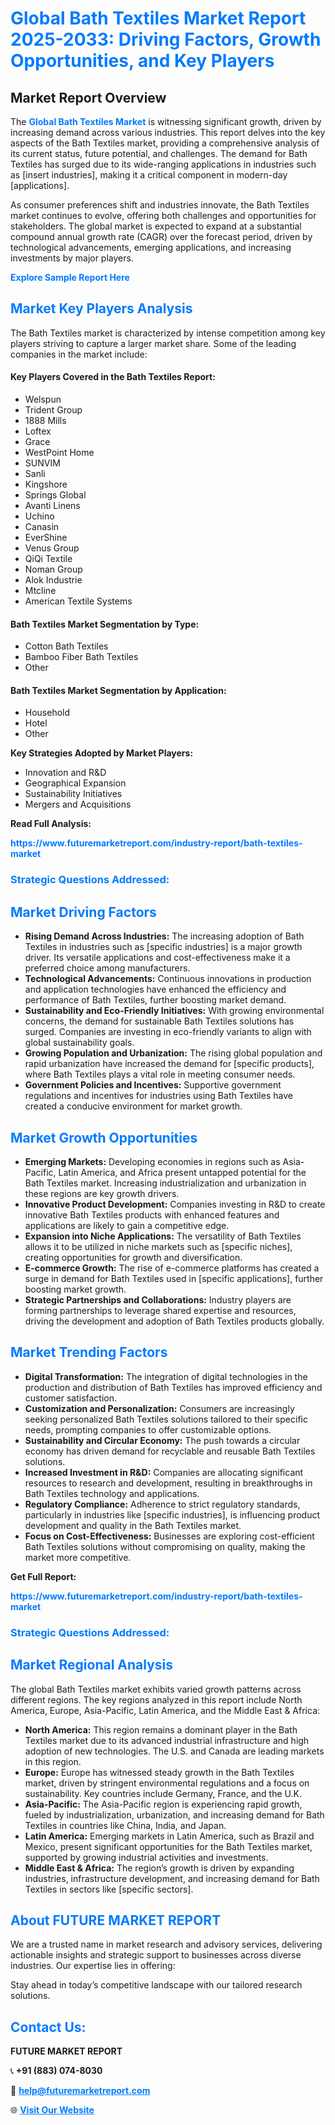 <h1 style="color: #007BFF;">Global Bath Textiles Market Report 2025-2033: Driving Factors, Growth Opportunities, and Key Players</h1>

<section id="overview">
<h2>Market Report Overview</h2>
<p>The <a href="https://www.futuremarketreport.com/industry-report/bath-textiles-market" style="color: #007BFF; text-decoration: none;"><strong>Global Bath Textiles Market</strong></a> is witnessing significant growth, driven by increasing demand across various industries. This report delves into the key aspects of the Bath Textiles market, providing a comprehensive analysis of its current status, future potential, and challenges. The demand for Bath Textiles has surged due to its wide-ranging applications in industries such as [insert industries], making it a critical component in modern-day [applications].</p>
<p>As consumer preferences shift and industries innovate, the Bath Textiles market continues to evolve, offering both challenges and opportunities for stakeholders. The global market is expected to expand at a substantial compound annual growth rate (CAGR) over the forecast period, driven by technological advancements, emerging applications, and increasing investments by major players.</p>
</section>

<section id="overview">
<p><a href="https://www.futuremarketreport.com/request-sample/reportId=84926" style="color: #007BFF; text-decoration: none;"><strong>Explore Sample Report Here</strong></a></p>
</section>

<section id="key-players">
<h2 style="color: #007BFF;">Market Key Players Analysis</h2>
<p>The Bath Textiles market is characterized by intense competition among key players striving to capture a larger market share. Some of the leading companies in the market include:</p>
<h4>Key Players Covered in the Bath Textiles Report:</h4>
<ul><li>Welspun</li><li>Trident Group</li><li>1888 Mills</li><li>Loftex</li><li>Grace</li><li>WestPoint Home</li><li>SUNVIM</li><li>Sanli</li><li>Kingshore</li><li>Springs Global</li><li>Avanti Linens</li><li>Uchino</li><li>Canasin</li><li>EverShine</li><li>Venus Group</li><li>QiQi Textile</li><li>Noman Group</li><li>Alok Industrie</li><li>Mtcline</li><li>American Textile Systems</li></ul>
<h4>Bath Textiles Market Segmentation by Type:</h4>
<ul><li>Cotton Bath Textiles</li><li>Bamboo Fiber Bath Textiles</li><li>Other</li></ul>

<h4>Bath Textiles Market Segmentation by Application:</h4>
<ul><li>Household</li><li>Hotel</li><li>Other</li></ul>
<p><strong>Key Strategies Adopted by Market Players:</strong></p>
<ul>
<li>Innovation and R&D</li>
<li>Geographical Expansion</li>
<li>Sustainability Initiatives</li>
<li>Mergers and Acquisitions</li>
</ul>
</section>

<section>
<p><strong>Read Full Analysis: </strong></p><a href="https://www.futuremarketreport.com/industry-report/bath-textiles-market" style="color: #007BFF; text-decoration: none;"><strong>https://www.futuremarketreport.com/industry-report/bath-textiles-market</strong></a>
<h3 style="color: #007BFF;">Strategic Questions Addressed:</h3>
</section>

<section id="driving-factors">
<h2 style="color: #007BFF;">Market Driving Factors</h2>
<ul>
<li><strong>Rising Demand Across Industries:</strong> The increasing adoption of Bath Textiles in industries such as [specific industries] is a major growth driver. Its versatile applications and cost-effectiveness make it a preferred choice among manufacturers.</li>
<li><strong>Technological Advancements:</strong> Continuous innovations in production and application technologies have enhanced the efficiency and performance of Bath Textiles, further boosting market demand.</li>
<li><strong>Sustainability and Eco-Friendly Initiatives:</strong> With growing environmental concerns, the demand for sustainable Bath Textiles solutions has surged. Companies are investing in eco-friendly variants to align with global sustainability goals.</li>
<li><strong>Growing Population and Urbanization:</strong> The rising global population and rapid urbanization have increased the demand for [specific products], where Bath Textiles plays a vital role in meeting consumer needs.</li>
<li><strong>Government Policies and Incentives:</strong> Supportive government regulations and incentives for industries using Bath Textiles have created a conducive environment for market growth.</li>
</ul>
</section>

<section id="growth-opportunities">
<h2 style="color: #007BFF;">Market Growth Opportunities</h2>
<ul>
<li><strong>Emerging Markets:</strong> Developing economies in regions such as Asia-Pacific, Latin America, and Africa present untapped potential for the Bath Textiles market. Increasing industrialization and urbanization in these regions are key growth drivers.</li>
<li><strong>Innovative Product Development:</strong> Companies investing in R&D to create innovative Bath Textiles products with enhanced features and applications are likely to gain a competitive edge.</li>
<li><strong>Expansion into Niche Applications:</strong> The versatility of Bath Textiles allows it to be utilized in niche markets such as [specific niches], creating opportunities for growth and diversification.</li>
<li><strong>E-commerce Growth:</strong> The rise of e-commerce platforms has created a surge in demand for Bath Textiles used in [specific applications], further boosting market growth.</li>
<li><strong>Strategic Partnerships and Collaborations:</strong> Industry players are forming partnerships to leverage shared expertise and resources, driving the development and adoption of Bath Textiles products globally.</li>
</ul>
</section>

<section id="trending-factors">
<h2 style="color: #007BFF;">Market Trending Factors</h2>
<ul>
<li><strong>Digital Transformation:</strong> The integration of digital technologies in the production and distribution of Bath Textiles has improved efficiency and customer satisfaction.</li>
<li><strong>Customization and Personalization:</strong> Consumers are increasingly seeking personalized Bath Textiles solutions tailored to their specific needs, prompting companies to offer customizable options.</li>
<li><strong>Sustainability and Circular Economy:</strong> The push towards a circular economy has driven demand for recyclable and reusable Bath Textiles solutions.</li>
<li><strong>Increased Investment in R&D:</strong> Companies are allocating significant resources to research and development, resulting in breakthroughs in Bath Textiles technology and applications.</li>
<li><strong>Regulatory Compliance:</strong> Adherence to strict regulatory standards, particularly in industries like [specific industries], is influencing product development and quality in the Bath Textiles market.</li>
<li><strong>Focus on Cost-Effectiveness:</strong> Businesses are exploring cost-efficient Bath Textiles solutions without compromising on quality, making the market more competitive.</li>
</ul>
</section>

<section>
<p><strong>Get Full Report: </strong></p><a href="https://www.futuremarketreport.com/industry-report/bath-textiles-market" style="color: #007BFF; text-decoration: none;"><strong>https://www.futuremarketreport.com/industry-report/bath-textiles-market</strong></a>
<h3 style="color: #007BFF;">Strategic Questions Addressed:</h3>
</section>


<section id="regional-analysis">
<h2 style="color: #007BFF;">Market Regional Analysis</h2>
<p>The global Bath Textiles market exhibits varied growth patterns across different regions. The key regions analyzed in this report include North America, Europe, Asia-Pacific, Latin America, and the Middle East & Africa:</p>
<ul>
<li><strong>North America:</strong> This region remains a dominant player in the Bath Textiles market due to its advanced industrial infrastructure and high adoption of new technologies. The U.S. and Canada are leading markets in this region.</li>
<li><strong>Europe:</strong> Europe has witnessed steady growth in the Bath Textiles market, driven by stringent environmental regulations and a focus on sustainability. Key countries include Germany, France, and the U.K.</li>
<li><strong>Asia-Pacific:</strong> The Asia-Pacific region is experiencing rapid growth, fueled by industrialization, urbanization, and increasing demand for Bath Textiles in countries like China, India, and Japan.</li>
<li><strong>Latin America:</strong> Emerging markets in Latin America, such as Brazil and Mexico, present significant opportunities for the Bath Textiles market, supported by growing industrial activities and investments.</li>
<li><strong>Middle East & Africa:</strong> The region’s growth is driven by expanding industries, infrastructure development, and increasing demand for Bath Textiles in sectors like [specific sectors].</li>
</ul>
</section>

<footer>
<h2 style="color: #007BFF;">About FUTURE MARKET REPORT</h2>
<p>We are a trusted name in market research and advisory services, delivering actionable insights and strategic support to businesses across diverse industries. Our expertise lies in offering:</p>

<p>Stay ahead in today’s competitive landscape with our tailored research solutions.</p>

<h2 style="color: #007BFF;">Contact Us:</h2>
<p><strong>FUTURE MARKET REPORT</strong></p>
<p>📞 <strong>+91 (883) 074-8030</strong></p>
<p>📧 <strong><a href="mailto:help@futuremarketreport.com" style="color: #007BFF;">help@futuremarketreport.com</a></strong></p>
<p>🌐 <strong><a href="https://www.futuremarketreport.com/" style="color: #007BFF;">Visit Our Website</a></strong></p>
</footer>